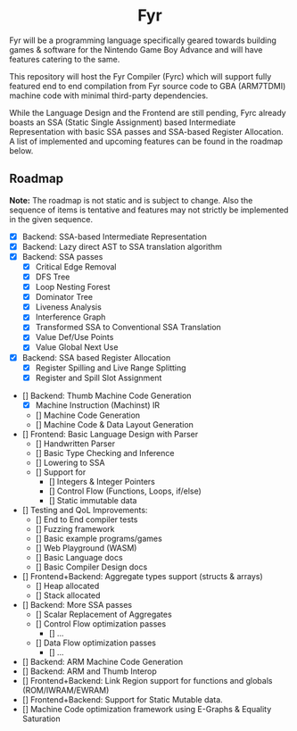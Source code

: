 <h1 align="center">
    Fyr
</h1>

Fyr will be a programming language specifically geared towards building games & software for the Nintendo Game Boy Advance and will have features catering to the same.

This repository will host the Fyr Compiler (Fyrc) which will support fully featured end to end compilation from Fyr source code to GBA (ARM7TDMI) machine code with minimal third-party dependencies.

While the Language Design and the Frontend are still pending, Fyrc already boasts an SSA (Static Single Assignment) based Intermediate Representation with basic SSA passes and SSA-based Register Allocation. A list of implemented and upcoming features can be found in the roadmap below.

## Roadmap
**Note:** The roadmap is not static and is subject to change. Also the sequence of items is tentative and features may not strictly be implemented in the given sequence.

- [x] Backend: SSA-based Intermediate Representation
- [x] Backend: Lazy direct AST to SSA translation algorithm
- [x] Backend: SSA passes
  - [x] Critical Edge Removal
  - [x] DFS Tree
  - [x] Loop Nesting Forest
  - [x] Dominator Tree
  - [x] Liveness Analysis
  - [x] Interference Graph
  - [x] Transformed SSA to Conventional SSA Translation
  - [x] Value Def/Use Points
  - [x] Value Global Next Use
- [x] Backend: SSA based Register Allocation
  - [x] Register Spilling and Live Range Splitting
  - [x] Register and Spill Slot Assignment
- [] Backend: Thumb Machine Code Generation
  - [x] Machine Instruction (Machinst) IR
  - [] Machine Code Generation
  - [] Machine Code & Data Layout Generation
- [] Frontend: Basic Language Design with Parser
  - [] Handwritten Parser
  - [] Basic Type Checking and Inference
  - [] Lowering to SSA
  - [] Support for
    - [] Integers & Integer Pointers
    - [] Control Flow (Functions, Loops, if/else)
    - [] Static immutable data
- [] Testing and QoL Improvements:
  - [] End to End compiler tests
  - [] Fuzzing framework
  - [] Basic example programs/games
  - [] Web Playground (WASM)
  - [] Basic Language docs
  - [] Basic Compiler Design docs
- [] Frontend+Backend: Aggregate types support (structs & arrays)
  - [] Heap allocated
  - [] Stack allocated
- [] Backend: More SSA passes
  - [] Scalar Replacement of Aggregates
  - [] Control Flow optimization passes
    - [] ...
  - [] Data Flow optimization passes
    - [] ...
- [] Backend: ARM Machine Code Generation
- [] Backend: ARM and Thumb Interop
- [] Frontend+Backend: Link Region support for functions and globals (ROM/IWRAM/EWRAM)
- [] Frontend+Backend: Support for Static Mutable data.
- [] Machine Code optimization framework using E-Graphs & Equality Saturation